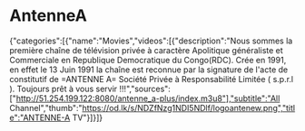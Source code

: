 # AntenneA
{"categories":[{"name":"Movies","videos":[{"description":"Nous sommes la première chaîne de télévision privée à caractère Apolitique généraliste et Commerciale en Republique Democratique du Congo(RDC). Crée en 1991, en effet le 13 Juin 1991 la chaîne est reconnue par la signature de l'acte de constitutif de =ANTENNE A= Société Privée à Responsabilité Limitée ( s.p.r.l ). Toujours prêt à vous servir !!!","sources":["http://51.254.199.122:8080/antenne_a-plus/index.m3u8"],"subtitle":"All Channel","thumb":"https://od.lk/s/NDZfNzg1NDI5NDlf/logoantenew.png","title":"ANTENNE-A TV"}]}]}
